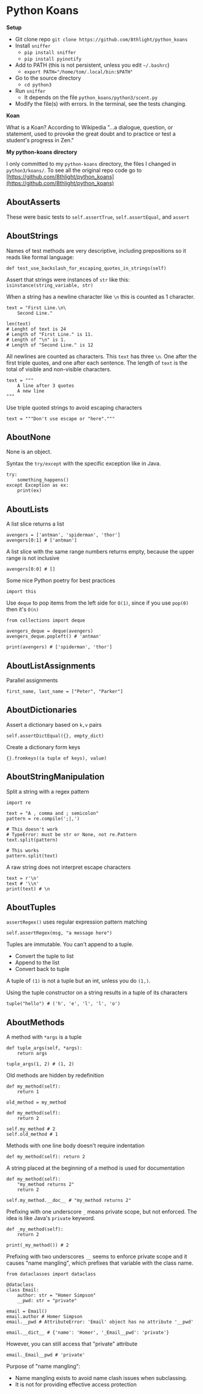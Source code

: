 # Python Koans

**Setup**

* Git clone repo `git clone https://github.com/8thlight/python_koans`
* Install `sniffer`
  * `pip install sniffer`
  * `pip install pyinotify`
* Add to PATH (this is not persistent, unless you edit `~/.bashrc`)
  * `export PATH="/home/tom/.local/bin:$PATH"`
* Go to the source directory
  * `cd python3`
* Run `sniffer`
  * It depends on the file `python_koans/python3/scent.py`
* Modify the file(s) with errors. In the terminal, see the tests changing.

**Koan**

What is a Koan? According to Wikipedia "...a dialogue, question, or statement, used to provoke the great doubt and to practice or test a student's progress in Zen."

**My python-koans directory**

I only committed to my `python-koans` directory, the files I changed in `python3/koans/`. To see all the original repo code go to [https://github.com/8thlight/python_koans](https://github.com/8thlight/python_koans)

## AboutAsserts

These were basic tests to `self.assertTrue`, `self.assertEqual`, and `assert`

## AboutStrings

Names of test methods are very descriptive, including prepositions so it reads like formal language:

	def test_use_backslash_for_escaping_quotes_in_strings(self)

Assert that strings were instances of `str` like this: `isinstance(string_variable, str)`

When a string has a newline character like `\n` this is counted as 1 character.

	text = "First Line.\n\
		Second Line."

	len(text)	
	# Lenght of text is 24
	# Length of "First Line." is 11.
	# Length of "\n" is 1.
	# Length of "Second Line." is 12

All newlines are counted as characters. This `text` has three `\n`. One after the first triple quotes, and one after each sentence. The length of `text` is the total of visible and non-visible characters.

	text = """
		A line after 3 quotes
		A new line
	"""

Use triple quoted strings to avoid escaping characters

	text = """Don't use escape or "here"."""

## AboutNone

None is an object.

Syntax the `try/except` with the specific exception like in Java.

	try:
		something_happens()
	except Exception as ex:
		print(ex)

## AboutLists

A list slice returns a list

	avengers = ['antman', 'spiderman', 'thor']
	avengers[0:1] # ['antman']

A list slice with the same range numbers returns empty, because the upper range is not inclusive

	avengers[0:0] # []

Some nice Python poetry for best practices

	import this

Use `deque` to pop items from the left side for `O(1)`, since if you use `pop(0)` then it's `O(n)`

	from collections import deque

	avengers_deque = deque(avengers)
	avengers_deque.popleft() # 'antman'
	
	print(avengers) # ['spiderman', 'thor']

## AboutListAssignments

Parallel assignments

	first_name, last_name = ["Peter", "Parker"]

## AboutDictionaries

Assert a dictionary based on `k,v` pairs

	self.assertDictEqual({}, empty_dict)

Create a dictionary form keys

	{}.fromkeys((a tuple of keys), value)

## AboutStringManipulation

Split a string with a regex pattern

	import re

	text = "A , comma and ; semicolon"
	pattern = re.compile(';|,')
	
	# This doesn't work
	# TypeError: must be str or None, not re.Pattern
	text.split(pattern)

	# This works
	pattern.split(text)

A raw string does not interpret escape characters

	text = r'\n'
	text # '\\n'
	print(text) # \n

## AboutTuples

`assertRegex()` uses regular expression pattern matching

	self.assertRegex(msg, "a message here")

Tuples are immutable. You can't append to a tuple.

* Convert the tuple to list
* Append to the list
* Convert back to tuple

A tuple of `(1)` is not a tuple but an int, unless you do `(1,)`.

Using the tuple constructor on a string results in a tuple of its characters

	tuple("hello") # ('h', 'e', 'l', 'l', 'o')

## AboutMethods

A method with `*args` is a tuple

	def tuple_args(self, *args):
		return args

	tuple_args(1, 2) # (1, 2)

Old methods are hidden by redefinition

	def my_method(self):
		return 1

	old_method = my_method

	def my_method(self):
		return 2

	self.my_method # 2
	self.old_method # 1

Methods with one line body doesn't require indentation

	def my_method(self): return 2

A string placed at the beginning of a method is used for documentation

	def my_method(self):
		"my_method returns 2"
		return 2

	self.my_method.__doc__ # "my_method returns 2"

Prefixing with one underscore `_` means private scope, but not enforced. The idea is like Java's `private` keyword.

	def _my_method(self):
		return 2

	print(_my_method()) # 2

Prefixing with two underscores `__` seems to enforce private scope and it causes "name mangling", which prefixes that variable with the class name.

	from dataclasses import dataclass

	@dataclass
	class Email:
	    author: str = "Homer Simpson"
		__pwd: str = "private"

	email = Email()
	email.author # Homer Simpson
	email.__pwd # AttributeError: 'Email' object has no attribute '__pwd'

	email.__dict__ # {'name': 'Homer', '_Email__pwd': 'private'}

However, you can still access that "private" attribute

	email._Email__pwd # 'private'

Purpose of "name mangling":

* Name mangling exists to avoid name clash issues when subclassing.
* It is not for providing effective access protection